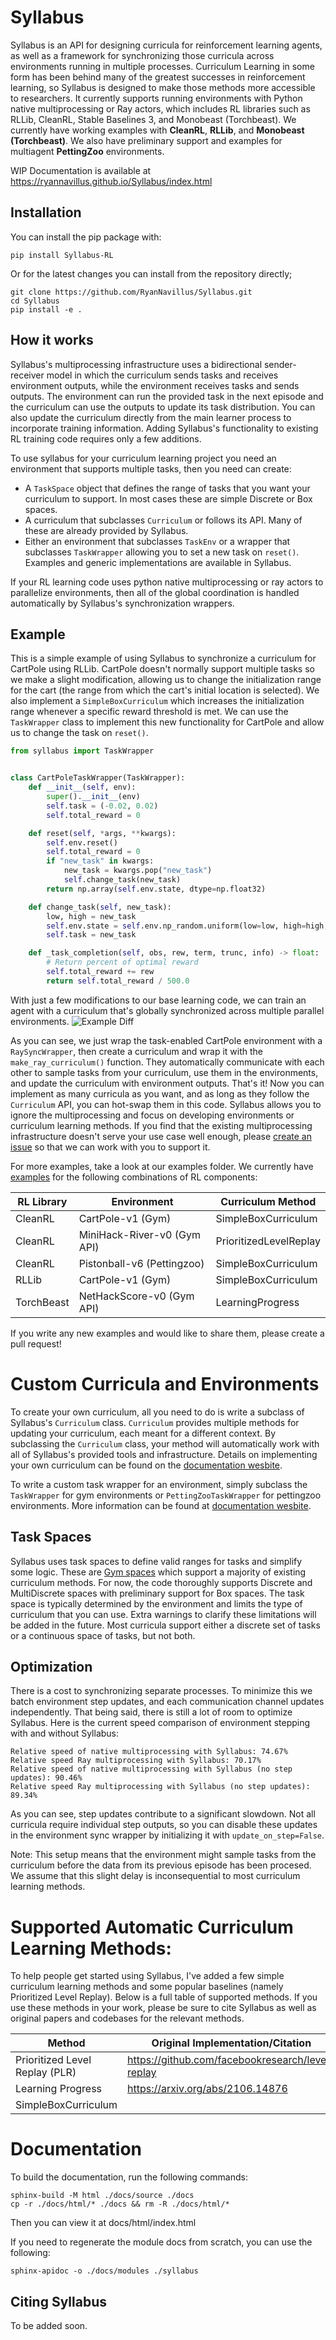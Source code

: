 # Syllabus

Syllabus is an API for designing curricula for reinforcement learning agents, as well as a framework for synchronizing those curricula across environments running in multiple processes. Curriculum Learning in some form has been behind many of the greatest successes in reinforcement learning, so Syllabus is designed to make those methods more accessible to researchers. It currently supports running environments with Python native multiprocessing or Ray actors, which includes RL libraries such as RLLib, CleanRL, Stable Baselines 3, and Monobeast (Torchbeast). We currently have working examples with **CleanRL**, **RLLib**, and **Monobeast (Torchbeast)**. We also have preliminary support and examples for multiagent **PettingZoo** environments.

WIP Documentation is available at https://ryannavillus.github.io/Syllabus/index.html

## Installation

You can install the pip package with:
```
pip install Syllabus-RL
```

Or for the latest changes you can install from the repository directly;
```
git clone https://github.com/RyanNavillus/Syllabus.git
cd Syllabus
pip install -e .
```


## How it works

Syllabus's multiprocessing infrastructure uses a bidirectional sender-receiver model in which the curriculum sends tasks and receives environment outputs, while the environment receives tasks and sends outputs. The environment can run the provided task in the next episode and the curriculum can use the outputs to update its task distribution. You can also update the curriculum directly from the main learner process to incorporate training information. Adding Syllabus's functionality to existing RL training code requires only a few additions.

To use syllabus for your curriculum learning project you need an environment that supports multiple tasks, then you need can create:

* A `TaskSpace` object that defines the range of tasks that you want your curriculum to support. In most cases these are simple Discrete or Box spaces.
* A curriculum that subclasses `Curriculum` or follows its API. Many of these are already provided by Syllabus.
* Either an environment that subclasses `TaskEnv` or a wrapper that subclasses `TaskWrapper` allowing you to set a new task on `reset()`. Examples and generic implementations are available in Syllabus.

If your RL learning code uses python native multiprocessing or ray actors to parallelize environments, then all of the global coordination is handled automatically by Syllabus's synchronization wrappers.

## Example

This is a simple example of using Syllabus to synchronize a curriculum for CartPole using RLLib. CartPole doesn't normally support multiple tasks so we make a slight modification, allowing us to change the initialization range for the cart (the range from which the cart's initial location is selected). We also implement a `SimpleBoxCurriculum` which increases the initialization range whenever a specific reward threshold is met. We can use the `TaskWrapper` class to implement this new functionality for CartPole and allow us to change the task on `reset()`.

```python
from syllabus import TaskWrapper


class CartPoleTaskWrapper(TaskWrapper):
    def __init__(self, env):
        super().__init__(env)
        self.task = (-0.02, 0.02)
        self.total_reward = 0

    def reset(self, *args, **kwargs):
        self.env.reset()
        self.total_reward = 0
        if "new_task" in kwargs:
            new_task = kwargs.pop("new_task")
            self.change_task(new_task)
        return np.array(self.env.state, dtype=np.float32)

    def change_task(self, new_task):
        low, high = new_task
        self.env.state = self.env.np_random.uniform(low=low, high=high, size=(4,))
        self.task = new_task

    def _task_completion(self, obs, rew, term, trunc, info) -> float:
        # Return percent of optimal reward
        self.total_reward += rew
        return self.total_reward / 500.0
```



With just a few modifications to our base learning code, we can train an agent with a curriculum that's globally synchronized across multiple parallel environments.
![Example Diff](./example_diff.png)


As you can see, we just wrap the task-enabled CartPole environment with a `RaySyncWrapper`, then create a curriculum and wrap it with the `make_ray_curriculum()` function. They automatically communicate with each other to sample tasks from your curriculum, use them in the environments, and update the curriculum with environment outputs. That's it! Now you can implement as many curricula as you want, and as long as they follow the `Curriculum` API, you can hot-swap them in this code. Syllabus allows you to ignore the multiprocessing and focus on developing environments or curriculum learning methods. If you find that the existing multiprocessing infrastructure doesn't serve your use case well enough, please [create an issue](https://github.com/RyanNavillus/Syllabus/issues/new/choose) so that we can work with you to support it.

For more examples, take a look at our examples folder. We currently have [examples](https://github.com/RyanNavillus/Syllabus/tree/main/syllabus/examples) for the following combinations of RL components:

| RL Library    | Environment                       | Curriculum Method         |
| --------------|-----------------------------------|---------------------------|
| CleanRL       | CartPole-v1 (Gym)                 | SimpleBoxCurriculum       |
| CleanRL       | MiniHack-River-v0 (Gym API)       | PrioritizedLevelReplay    |
| CleanRL       | Pistonball-v6 (Pettingzoo)        | SimpleBoxCurriculum       |
| RLLib         | CartPole-v1 (Gym)                 | SimpleBoxCurriculum       |
| TorchBeast    | NetHackScore-v0 (Gym API)         | LearningProgress          |

If you write any new examples and would like to share them, please create a pull request!


# Custom Curricula and Environments

To create your own curriculum, all you need to do is write a subclass of Syllabus's `Curriculum` class. `Curriculum` provides multiple methods for updating your curriculum, each meant for a different context. By subclassing the `Curriculum` class, your method will automatically work with all of Syllabus's provided tools and infrastructure. Details on implementing your own curriculum can be found on the [documentation wesbite](https://ryannavillus.github.io/Syllabus/curricula/custom_curricula.html).

To write a custom task wrapper for an environment, simply subclass the `TaskWrapper` for gym environments or `PettingZooTaskWrapper` for pettingzoo environments. More information can be found at [documentation wesbite](https://ryannavillus.github.io/Syllabus/task_spaces/custom_taskwrapper.html). 

## Task Spaces
Syllabus uses task spaces to define valid ranges for tasks and simplify some logic. These are [Gym spaces](https://gymnasium.farama.org/api/spaces/) which support a majority of existing curriculum methods. For now, the code thoroughly supports Discrete and MultiDiscrete spaces with preliminary support for Box spaces. The task space is typically determined by the environment and limits the type of curriculum that you can use. Extra warnings to clarify these limitations will be added in the future. Most curricula support either a discrete set of tasks or a continuous space of tasks, but not both.


## Optimization
There is a cost to synchronizing separate processes. To minimize this we batch environment step updates, and each communication channel updates independently. That being said, there is still a lot of room to optimize Syllabus. Here is the current speed comparison of environment stepping with and without Syllabus:
```
Relative speed of native multiprocessing with Syllabus: 74.67%
Relative speed Ray multiprocessing with Syllabus: 70.17%
Relative speed of native multiprocessing with Syllabus (no step updates): 90.46%
Relative speed Ray multiprocessing with Syllabus (no step updates): 89.34%
```
As you can see, step updates contribute to a significant slowdown. Not all curricula require individual step outputs, so you can disable these updates in the environment sync wrapper by initializing it with `update_on_step=False`.

Note: This setup means that the environment might sample tasks from the curriculum before the data from its previous episode has been procesed. We assume that this slight delay is inconsequential to most curriculum learning methods.


# Supported Automatic Curriculum Learning Methods:
To help people get started using Syllabus, I've added a few simple curriculum learning methods and some popular baselines (namely Prioritized Level Replay). Below is a full table of supported methods. If you use these methods in your work, please be sure to cite Syllabus as well as original papers and codebases for the relevant methods.

| Method                                | Original Implementation/Citation                  |
| ------------------------------------- | -----------                                       |
| Prioritized Level Replay (PLR)        | https://github.com/facebookresearch/level-replay  |
| Learning Progress                     | https://arxiv.org/abs/2106.14876                  |
| SimpleBoxCurriculum                   |                                                   |


# Documentation

To build the documentation, run the following commands:

```
sphinx-build -M html ./docs/source ./docs
cp -r ./docs/html/* ./docs && rm -R ./docs/html/*
```

Then you can view it at docs/html/index.html

If you need to regenerate the module docs from scratch, you can use the following:
```
sphinx-apidoc -o ./docs/modules ./syllabus
```

## Citing Syllabus
To be added soon.

